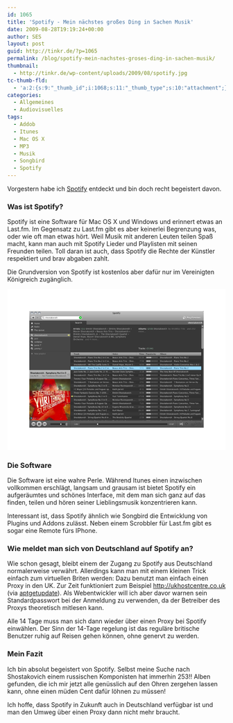 ```yaml
---
id: 1065
title: 'Spotify - Mein nächstes großes Ding in Sachen Musik'
date: 2009-08-28T19:19:24+00:00
author: SES
layout: post
guid: http://tinkr.de/?p=1065
permalink: /blog/spotify-mein-nachstes-groses-ding-in-sachen-musik/
thumbnail:
  - http://tinkr.de/wp-content/uploads/2009/08/spotify.jpg
tc-thumb-fld:
  - 'a:2:{s:9:"_thumb_id";i:1068;s:11:"_thumb_type";s:10:"attachment";}'
categories:
  - Allgemeines
  - Audiovisuelles
tags:
  - Addob
  - Itunes
  - Mac OS X
  - MP3
  - Musik
  - Songbird
  - Spotify
---
```

Vorgestern habe ich [Spotify](http://www.spotify.com/en/) entdeckt und bin doch recht begeistert davon.

### Was ist Spotify?

Spotify ist eine Software für Mac OS X und Windows und erinnert etwas an Last.fm. Im Gegensatz zu Last.fm gibt es aber keinerlei Begrenzung was, oder wie oft man etwas hört.
Weil Musik mit anderen Leuten teilen Spaß macht, kann man auch mit Spotify Lieder und Playlisten mit seinen Freunden teilen.
Toll daran ist auch, dass Spotify die Rechte der Künstler respektiert und brav abgaben zahlt.

Die Grundversion von Spotify ist kostenlos aber dafür nur im Vereinigten Königreich zugänglich.

[<img loading="lazy"  title="spotify" src="/assets/2009/08/spotify.png" alt="spotify"   />](/assets/2009/08/spotify.png)

### Die Software

Die Software ist eine wahre Perle. Während Itunes einen inzwischen vollkommen erschlägt, langsam und grausam ist bietet Spotify ein aufgeräumtes und schönes Interface, mit dem man sich ganz auf das finden, teilen und hören seiner Lieblingsmusik konzentrieren kann.

Interessant ist, dass Spotify ähnlich wie Songbird die Entwicklung von Plugins und Addons zulässt. Neben einem Scrobbler für Last.fm gibt es sogar eine Remote fürs IPhone.

### Wie meldet man sich von Deutschland auf Spotify an?

Wie schon gesagt, bleibt einem der Zugang zu Spotify aus Deutschland normalerweise verwährt. Allerdings kann man mit einem kleinen Trick einfach zum virtuellen Briten werden:
Dazu benutzt man einfach einen Proxy in den UK. Zur Zeit funktioniert zum Beispiel http://ukhostcentre.co.uk (via [aptgetupdate](http://www.aptgetupdate.de)). Als Webentwickler will ich aber davor warnen sein Standardpasswort bei der Anmeldung zu verwenden, da der Betreiber des Proxys theoretisch mitlesen kann.

Alle 14 Tage muss man sich dann wieder über einen Proxy bei Spotify einwählen. Der Sinn der 14-Tage regelung ist das reguläre britische Benutzer ruhig auf Reisen gehen können, ohne genervt zu werden.

### Mein Fazit

Ich bin absolut begeistert von Spotify. Selbst meine Suche nach Shostakovich einem russischen Komponisten hat immerhin 253!! Alben gefunden, die ich mir jetzt alle genüsslich auf den Ohren zergehen lassen kann, ohne einen müden Cent dafür löhnen zu müssen!

Ich hoffe, dass Spotify in Zukunft auch in Deutschland verfügbar ist und man den Umweg über einen Proxy dann nicht mehr braucht.
